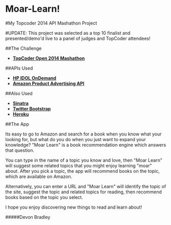 Moar-Learn!
==========

#My Topcoder 2014 API Mashathon Project

#UPDATE: This project was selected as a top 10 finalist and presented/demo'd live to a panel of judges and TopCoder attendees!

##The Challenge
- **[TopCoder Open 2014 Mashathon](http://community.topcoder.com/tco14/developer-events/win-at-tco14/#winMashathon)**

##APIs Used
- **[HP IDOL OnDemand](http://www.idolondemand.com/)** 
- **[Amazon Product Advertising API](https://affiliate-program.amazon.com/gp/advertising/api/detail/main.html)**

##Also Used
- **[Sinatra](http://www.sinatrarb.com)**
- **[Twitter Bootstrap](http://getbootstrap.com)**
- **[Heroku](http://heroku.com)**


##The App

Its easy to go to Amazon and search for a book when you know what your looking for, but what do you do when you just want to expand your knowledge? "Moar Learn" is a book recommendation engine which answers that question.

You can type in the name of a topic you know and love, then "Moar Learn" will suggest some related topics that you might enjoy learning "moar" about. After you pick a topic, the app will recommend books on the topic, which are available on Amazon.

Alternatively, you can enter a URL and "Moar Learn" will identify the topic of the site, suggest the topic and related topics for reading, then recommend books based on the topic you select.

I hope you enjoy discovering new things to read and learn about!

#####Devon Bradley
